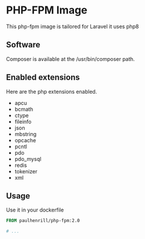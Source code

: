# PHP-FPM Image

This php-fpm image is tailored for Laravel it uses php8

## Software

Composer is available at the /usr/bin/composer path.

## Enabled extensions

Here are the php extensions enabled.

- apcu
- bcmath
- ctype
- fileinfo
- json
- mbstring
- opcache
- pcntl
- pdo
- pdo_mysql
- redis
- tokenizer
- xml

## Usage

Use it in your dockerfile

```dockerfile
FROM paulhenrill/php-fpm:2.0

# ...
```

